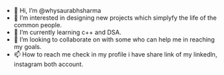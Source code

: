 - 👋 Hi, I’m @whysaurabhsharma
- 👀 I’m interested in designing new projects which simplyfy the life of the common people.
- 🌱 I’m currently learning c++ and DSA.
- 💞️ I’m looking to collaborate on with some who can help me in reaching my goals.
- 📫 How to reach me check in my profile i have share link of my linkedln, instagram both account.

<!---
saurabhsharma981/saurabhsharma981 is a ✨ special ✨ repository because its `README.md` (this file) appears on your GitHub profile.
You can click the Preview link to take a look at your changes.
--->
